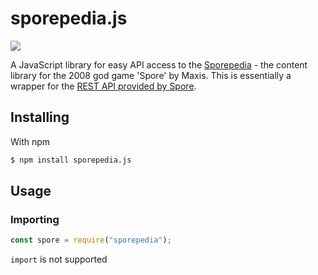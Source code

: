 # sporepedia.js
![](https://img.shields.io/npm/v/sporepedia)

A JavaScript library for easy API access to the [Sporepedia](http://www.spore.com/sporepedia) - the content library for the 2008 god game 'Spore' by Maxis. This is essentially a wrapper for the [REST API provided by Spore](http://www.spore.com/comm/developer/).

## Installing

With npm
```bash
$ npm install sporepedia.js
```

## Usage
### Importing
```js
const spore = require("sporepedia");
```
`import` is not supported